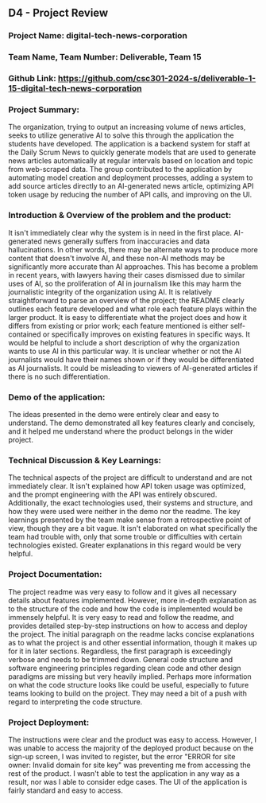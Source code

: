 ## D4 - Project Review

### Project Name: digital-tech-news-corporation
### Team Name, Team Number: Deliverable, Team 15
### Github Link: https://github.com/csc301-2024-s/deliverable-1-15-digital-tech-news-corporation

### Project Summary:
The organization, trying to output an increasing volume of news articles, seeks to utilize generative AI to solve this through the application the students have developed.
The application is a backend system for staff at the Daily Scrum News to quickly generate models that are used to generate news articles automatically at regular intervals based on location and topic from web-scraped data.
The group contributed to the application by automating model creation and deployment processes, adding a system to add source articles directly to an AI-generated news article, optimizing API token usage by reducing 
the number of API calls, and improving on the UI.

### Introduction & Overview of the problem and the product:
It isn't immediately clear why the system is in need in the first place. AI-generated news generally suffers from inaccuracies and data hallucinations. In other words, there may be alternate ways to produce more content that doesn't involve AI, and these non-AI methods may be significantly more accurate than AI approaches. This has become a problem in recent years, with lawyers having their cases dismissed due to similar uses of AI, so the proliferation of AI in journalism like this may harm the journalistic integrity of the organization using AI.
It is relatively straightforward to parse an overview of the project; the README clearly outlines each feature developed and what role each feature plays within the larger product.
It is easy to differentiate what the project does and how it differs from existing or prior work; each feature mentioned is either self-contained or specifically improves on existing features in specific ways.
It would be helpful to include a short description of why the organization wants to use AI in this particular way. It is unclear whether or not the AI journalists would have their names shown or if they would be differentiated as AI journalists. It could be misleading to viewers of AI-generated articles if there is no such differentiation.

### Demo of the application:
The ideas presented in the demo were entirely clear and easy to understand.
The demo demonstrated all key features clearly and concisely, and it helped me understand where the product belongs in the wider project.

### Technical Discussion & Key Learnings:
The technical aspects of the project are difficult to understand and are not immediately clear. It isn't explained how API token usage was optimized, and the prompt engineering with the API was entirely obscured. Additionally, the exact technologies used, their systems and structure, and how they were used were neither in the demo nor the readme.
The key learnings presented by the team make sense from a retrospective point of view, though they are a bit vague. It isn't elaborated on what specifically the team had trouble with, only that some trouble or difficulties with certain technologies existed. 
Greater explanations in this regard would be very helpful.

### Project Documentation:
The project readme was very easy to follow and it gives all necessary details about features implemented. However, more in-depth explanation as to the structure of the code and how the code is implemented would be immensely helpful.
It is very easy to read and follow the readme, and provides detailed step-by-step instructions on how to access and deploy the project.
The initial paragraph on the readme lacks concise explanations as to what the project is and other essential information, though it makes up for it in later sections. Regardless, the first paragraph is exceedingly verbose and needs to be trimmed down.
General code structure and software engineering principles regarding clean code and other design paradigms are missing but very heavily implied. Perhaps more information on what the code structure looks like could be useful, especially to future teams looking to build on the project. They may need a bit of a push with regard to interpreting the code structure.

### Project Deployment:
The instructions were clear and the product was easy to access. 
However, I was unable to access the majority of the deployed product because on the sign-up screen, I was invited to register, but the error "ERROR for site owner: Invalid domain for site key" was preventing me from accessing the rest of the product. 
I wasn't able to test the application in any way as a result, nor was I able to consider edge cases. 
The UI of the application is fairly standard and easy to access. 

